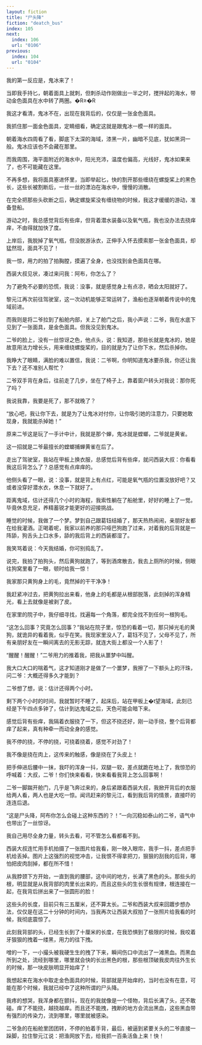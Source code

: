```yaml
---
layout: fiction
title: "尸头降"
fiction: "deatch_bus"
index: 105
next:
  index: 106
  url: "0106"
previous:
  index: 104
  url: "0104"
---
```

我的第一反应是，鬼冰来了！

当即我手持匕，朝着面具上就刺，但刺杀动作刚做出一半之时，搅拌起的海水，带动金色面具在水中转了两圈。�R≥�R

我这才看清，鬼冰不在，出现在我背后的，仅仅是一张金色面具。

我抓住那一面金色面具，定睛细看，确定这就是跟鬼冰一模一样的面具。

朝着海水四周看了看，脚底下太深的海域，漆黑一片，幽暗不见底，犹如黑洞一般。鬼冰应该也不会藏在那里。

而我周围，海平面附近的海水中，阳光充沛，温度也偏高，光线好，鬼冰如果来了，也不可能藏在这里。

不再多想，我将面具塞进怀里，当即举起匕，快的割开那些缠绕在螺旋桨上的黑色长，这些长被割断后，一丝一丝的漂泊在海水中，慢慢的消散。

在完全把那些头砍断之后，确定螺旋桨没有缠绕物的时候，我这才缓缓的游动，准备登船。

游动之时，我总感觉背后有些痒，但背着潜水装备以及氧气瓶，我也没办法去挠痒痒，不由得就加快了度。

上岸后，我脱掉了氧气瓶，但没脱游泳衣，正伸手入怀去摸索那一张金色面具，却猛然现，面具不见了！

我一惊，用力的拍了拍胸膛，摸遍了全身，也没找到金色面具在哪。

西装大叔见状，凑过来问我：阿布，你怎么了？

为了避免不必要的恐慌，我说：没事，就是感觉身上有点凉，晒会太阳就好了。

黎元江再次前往驾驶室，这一次动机能够正常运转了，渔船也逐渐朝着传说中的鬼域前进。

而我则是将二爷拉到了船舱内部，关上了舱门之后，我小声说：二爷，我在水底下见到了一张面具，是金色面具。但我没见到鬼冰。

二爷的脸上，没有一丝惊讶之色，他点头，说：我知道，那些长就是鬼冰的，她是故意用法力增长头，用来缠绕螺旋桨的，目的就是为了让你下水，然后杀掉你。

我睁大了眼睛，满脸的难以置信，我说：二爷啊，你明知道鬼冰要杀我，你还让我下去？还不准别人帮忙？

二爷双手背在身后，往前走了几步，坐在了椅子上，靠着窗户转头对我说：那你死了吗？

我说我靠，我要是死了，那不就晚了？

“放心吧，我让你下去，就是为了让鬼冰对付你，让你吸引她的注意力，只要她敢现身，我就能杀掉她！”

原来二爷这是玩了一手计中计，我就是那个蝉，鬼冰就是螳螂，二爷就是黄雀。

这一招就是二爷最擅长的螳螂捕蝉黄雀在后了。

走出了驾驶室，我站在甲板上换衣服，总感觉后背有些痒，就问西装大叔：你看看我这后背怎么了？总感觉有点痒痒的。

他侧头看了一眼，说：没事，就是背上有点红，可能是氧气瓶的位置没放好吧？又或者没穿好潜水衣，休息一下就好了。

距离鬼域，估计还得几个小时的海程，我索性躺在了船舱里，好好的睡上了一觉。毕竟休息充足，养精蓄锐才能更好的迎接挑战。

睡觉的时候，我做了一个梦。梦到自己跟葛钰结婚了，那天热热闹闹，亲朋好友都在给我灌酒。正喝着呢，我家以前养的那只哑巴狗跑了过来，对着我的后背就是一阵舔，狗舌头上口水多，舔的我后背上的西装都湿了。

我笑骂着说：今天我结婚，你可别捣乱了。

说完，我拍了拍狗头，然后黄狗就跑了，等到酒席散去，我去上厕所的时候，侧眼往狗窝里看了一眼，顿时给我一惊！

我家那只黄狗身上的毛，竟然掉的干干净净！

我赶紧冲过去，把黄狗拉出来看，他身上的毛都是从根部脱落，此刻掉的浑身精光，看上去就像是被剥了皮。

在家里的院子中，我仔细寻找，找遍每一个角落，都完全找不到任何一根狗毛。

“这怎么回事？究竟怎么回事？”我站在院子里，惊恐的看着一切，那只掉光毛的黄狗，就诡异的看着我，似乎在笑。我现家里没人了，葛钰不见了，父母不见了，所有亲朋好友在一瞬间离去的无影无踪，就连大街上都没一个人影了！

“醒醒！醒醒！”二爷用力的推着我，把我从噩梦中叫醒。

我大口大口的喘着气，这才知道刚才是做了一个噩梦，我擦了一下额头上的汗珠，问二爷：大概还得多久才能到？

二爷想了想，说：估计还得两个小时。

剩下两个小时的时间，我就暂时不睡了，起床后，站在甲板上�t望海域，此刻已经是下午四点多钟了，估计到达鬼域之后，天色可能会暗下来。

感觉后背有些痒，我隔着衣服挠了一下，但这不挠还好，刚一动手挠，整个后背都痒了起来，真有种牵一而动全身的感觉。

我不停的挠，不停的挠，可挠着挠着，感觉不对劲了！

我不像是挠在肉上，这传来的触感，像是挠在了头皮上！

把手伸进后腰中一抹，我吓的浑身一抖，双腿一软，差点就跪在地上了，我惊恐的呼喊着：大叔，二爷！你们快来看看，快来看看我背上怎么回事啊！

二爷一脚踹开舱门，几乎是飞奔过来的，身后紧跟着西装大叔，我掀开背后的衣服给两人看，两人也是大吃一惊。闻讯赶来的黎元江，看到我后背的情景，直接吓的连连后退。

“这是尸头降，阿布你怎么会碰上这种东西的？！”一向沉稳如泰山的二爷，语气中也带出了一丝惊讶。

我自己用尽全身力量，转头去看，可不管怎么看都看不到。

西装大叔连忙用手机拍摄了一张图片给我看，刚一映入眼帘，我手一抖，差点把手机给丢掉。图片上这强烈的视觉冲击，让我恨不得拿把刀，狠狠的刮我的后背，哪怕把皮肉刮掉，都在所不惜！

从我脖颈下方开始，一直到我的腰部，这中间的地方，长满了黑色的头。那些头的根，明显就是从我背部的肉里长出来的，而且这些头的生长很有规律，根连接在一起，在我背后拼出来了一张圆形的脸！

这些头的长度，目前只有三五厘米，还不算太长。二爷和西装大叔来回踱步想办法，仅仅是在这二十分钟的时间内，当我再次让西装大叔拍了一张照片给我看的时候，我彻底震惊了。

此刻我背部的头，已经生长到了十厘米的长度，在我恐惧到了极限的时候，我咬着牙狠狠的拽着一缕黑，用力的往下拽。

噌的一下，一小撮头被我硬生生的拽了下来，瞬间伤口中流出了一滩黑血。而黑血所到之处，流经到哪里，哪里就会快的长出黑色的根，那些根顶破我皮肉往外生长的时候，那一块皮肤明显开始痒了！

我想起来在海水中取走金色面具的时候，背部就是开始痒的，当时也没有在意，可能在那个时候，我就已经中了这种所谓的尸头降。

我疼的想哭，我浑身都在颤抖，现在的我就像是一个怪物，背后长满了头，还不敢碰。痒了不能挠，越挠越痒。而且还不能拽，拽断的地方会流出黑血，这些黑血带有强烈的传染力，流到哪里，哪里就被感染。

二爷急的在船舱里团团转，不停的拍着手背，最后，被逼到紧要关头的二爷直接一跺脚，拉住黎元江说：把渔网放下去，给我抓一百条活鱼上来！快！